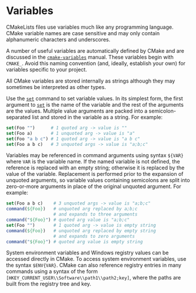 # Variables
CMakeLists files use variables much like any programming language. CMake variable names are case sensitive and may only contain alphanumeric characters and underscores.

A number of useful variables are automatically defined by CMake and are discussed in the [`cmake-variables`](https://cmake.org/cmake/help/latest/manual/cmake-variables.7.html#manual:cmake-variables(7)) manual. These variables begin with `CMAKE_`. Avoid this naming convention (and, ideally, establish your own) for variables specific to your project.

All CMake variables are stored internally as strings although they may sometimes be interpreted as other types.

Use the [`set`](https://cmake.org/cmake/help/latest/command/set.html#command:set) command to set variable values. In its simplest form, the first argument to [`set`](https://cmake.org/cmake/help/latest/command/set.html#command:set) is the name of the variable and the rest of the arguments are the values. Multiple value arguments are packed into a semicolon-separated list and stored in the variable as a string. For example:
```cmake
set(Foo "")      # 1 quoted arg -> value is ""
set(Foo a)       # 1 unquoted arg -> value is "a"
set(Foo "a b c") # 1 quoted arg -> value is "a b c"
set(Foo a b c)   # 3 unquoted args -> value is "a;b;c"
```

Variables may be referenced in command arguments using syntax `${VAR}` where `VAR` is the variable name. If the named variable is not defined, the reference is replaced with an empty string; otherwise it is replaced by the value of the variable. Replacement is performed prior to the expansion of unquoted arguments, so variable values containing semicolons are split into zero-or-more arguments in place of the original unquoted argument. For example:
```cmake
set(Foo a b c)    # 3 unquoted args -> value is "a;b;c"
command(${Foo})   # unquoted arg replaced by a;b;c
                  # and expands to three arguments
command("${Foo}") # quoted arg value is "a;b;c"
set(Foo "")       # 1 quoted arg -> value is empty string
command(${Foo})   # unquoted arg replaced by empty string
                  # and expands to zero arguments
command("${Foo}") # quoted arg value is empty string
```

System environment variables and Windows registry values can be accessed directly in CMake. To access system environment variables, use the syntax `$ENV{VAR}`. CMake can also reference registry entries in many commands using a syntax of the form `[HKEY_CURRENT_USER\\Software\\path1\\path2;key]`, where the paths are built from the registry tree and key.
